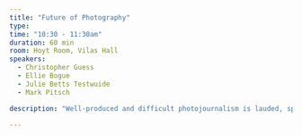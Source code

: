 ```yaml
---
title: "Future of Photography"
type:
time: "10:30 - 11:30am"
duration: 60 min
room: Hoyt Room, Vilas Hall
speakers:
  - Christopher Guess
  - Ellie Bogue
  - Julie Betts Testwuide
  - Mark Pitsch

description: "Well-produced and difficult photojournalism is lauded, spread across the world in hours, and has impact in policy that many could only formerly dream of. It is also underfunded and ignored. The New York Times has not hired a new photographer in almost ten years; the idea of a well-paid staff job is a pipe dream. What do you do if your goal is to make images? What do we do about the abuse in the system? Three photojournalists will share their experiences, social and professional challenges and answer questions from the audience."

---
```

